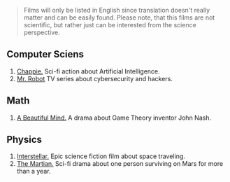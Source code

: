 > Films will only be listed in English since translation doesn't really matter and can be easily found.
> Please note, that this films are not scientific, but rather just can be interested from the science perspective.

## Computer Sciens

1. [Chappie.]() Sci-fi action about Artificial Intelligence.
2. [Mr. Robot]() TV series about cybersecurity and hackers.

## Math

1. [A Beautiful Mind.]() A drama about Game Theory inventor John Nash.

## Physics

1. [Interstellar.]() Epic science fiction film about space traveling.
2. [The Martian.]() Sci-fi drama about one person surviving on Mars for more than a year. 
